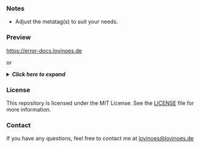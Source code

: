 ### Notes
- Adjust the metatag(s) to suit your needs.

### Preview
https://error-docs.lovinoes.de

or
<details>
<summary><em><b>Click here to expand</b></em></summary>
<br>


**400 Bad Request**
![grafik](https://github.com/user-attachments/assets/e7a1ccc3-1a34-4053-8021-484d7cc9337e)

**401 Authorization Required**
![grafik](https://github.com/user-attachments/assets/ee789d3e-729b-428f-9a3b-cb649da32955)

**403 Forbidden**
![grafik](https://github.com/user-attachments/assets/e7049bf5-86cc-4b58-bffc-cb41a3e57e3d)

**404 Page Not Found**
![grafik](https://github.com/user-attachments/assets/bf1a152c-27d2-4c78-9c80-52721c3f1023)

**405 Method Not Allowed**
![grafik](https://github.com/user-attachments/assets/53abce0b-1d45-4abc-8e37-883d43d513e9)

**406 Not Acceptable**
![grafik](https://github.com/user-attachments/assets/76f6698d-91af-4347-b515-9db41c150668)

**407 Proxy Authentication Required**
![grafik](https://github.com/user-attachments/assets/dba3e1e4-6b0e-4edf-9f99-20d4c51832c4)

**412 Precondition Failed**
![grafik](https://github.com/user-attachments/assets/f0a6d6d8-6e61-4984-9609-e87a45373f6b)

**414 Request-URI Too Long**
![grafik](https://github.com/user-attachments/assets/99a14309-ec28-414f-a401-7d58dfe3bef2)

**415 Unsupported Media Type**
![grafik](https://github.com/user-attachments/assets/125f453a-cae5-4118-b5af-5693003a7acb)

**500 Internal Server Error**
![grafik](https://github.com/user-attachments/assets/be5acf48-4aeb-43d1-a3f1-0d4d61d3b054)

**501 Not Implemented**
![grafik](https://github.com/user-attachments/assets/e31c44b5-08ac-4a44-8ff0-c956625b6e24)

**502 Bad Gateway**
![grafik](https://github.com/user-attachments/assets/b7067cee-b230-4037-82f1-ea01879f386b)

**503 Service Unavailable**
![grafik](https://github.com/user-attachments/assets/0681de20-4d74-44c6-94d7-efa65c84a3c4)


</details>

### License
This repository is licensed under the MIT License. See the [LICENSE](https://github.com/Lovinoes/error-documents/blob/main/LICENSE) file for more information.

### Contact
If you have any questions, feel free to contact me at lovinoes@lovinoes.de
